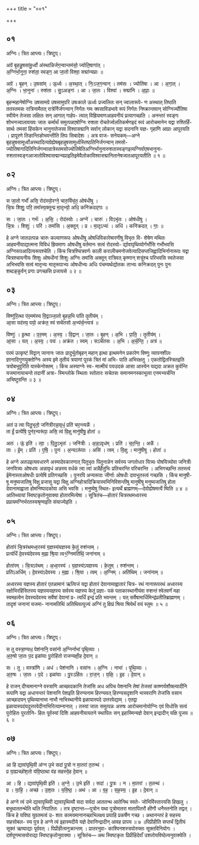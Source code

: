 +++
title = "००१"

+++


## ०१
अग्निः। त्रित आप्त्यः। त्रिष्टुप्।

अग्रे॑ बृ॒हन्नु॒षसा॑मू॒र्ध्वो अ॑स्थान्निर्जग॒न्वान्तम॑सो॒ ज्योति॒षागा॑त् ।  
अ॒ग्निर्भा॒नुना॒ रुश॑ता॒ स्वङ्ग॒ आ जा॒तो विश्वा॒ सद्मा॑न्यप्राः ॥

अग्रे॑ । बृ॒हन् । उ॒षसा॑म् । ऊ॒र्ध्वः । अ॒स्था॒त् । निः॒ऽज॒ग॒न्वान् । तम॑सः । ज्योति॑षा । आ । अ॒गा॒त् ।  
अ॒ग्निः । भा॒नुना॑ । रुश॑ता । सु॒ऽअङ्गः॑ । आ । जा॒तः । विश्वा॑ । सद्मा॑नि । अ॒प्राः॒ ॥

बृहन्महानेषोग्निः उषसामग्रे उषसामुपरि उषःकाले ऊर्ध्वः प्रज्वलितः सन् ज्वालारूपे- ण अस्थात् तिष्ठति ततस्तमसः रात्रिनामैतत् रात्रेर्निर्जगन्वान् निर्गतः गमः क्वसाविडभावे रूपं निर्गतः निष्क्रान्तवान् सोग्निर्ज्योतिषा स्वीयेन तेजसा लक्षितः सन् आगात् गार्हप- त्यात् विह्रियमाणआहवनीयं प्रत्यागच्छति । अनन्तरं स्वङ्गः शोभनज्वालावयवः जातः कर्मार्थं समुत्पन्नएषोग्निः रुशता रोचतेर्ज्वलतिकर्मणइदं रूपं आरोचमानेन यद्वा रुश्तिर्हिं- सार्थः तमसां हिंसकेन भानुनातेजसा विश्वासद्मानि सर्वान् लोकान् यद्वा सदनानि यज्ञ- गृहाणि आप्राः आपूरयति । प्रापूरणे तिङान्तिङोभवन्तीति तिपः सिबादेशः । अत्र वाज- सनेयकम्—अग्ने बृहन्नुषसामूर्ध्वोअस्थादित्यग्रेह्येषबृहन्नुषसामूर्ध्वस्तिष्ठतिनिर्जगन्वान् तमसो- ज्योतिषागादितिनिर्जगन्वान्रात्रेस्तमसोज्योतिषेतिअग्निर्भानुनारुशतास्वङ्गइत्यग्निर्वाएषभानुना- रुशतास्वङ्गआजातोविश्वासद्मान्यप्राइतिइमेवैलोकाविश्वासद्मानितानेषजातआपूरयतीति ॥ १ ॥

## ०२
अग्निः। त्रित आप्त्यः। त्रिष्टुप्।

स जा॒तो गर्भो॑ असि॒ रोद॑स्यो॒रग्ने॒ चारु॒र्विभृ॑त॒ ओष॑धीषु ।  
चि॒त्रः शिशुः॒ परि॒ तमां॑स्य॒क्तून्प्र मा॒तृभ्यो॒ अधि॒ कनि॑क्रदद्गाः ॥

सः । जा॒तः । गर्भः॑ । अ॒सि॒ । रोद॑स्योः । अग्ने॑ । चारुः॑ । विऽभृ॑तः । ओष॑धीषु ।  
चि॒त्रः । शिशुः॑ । परि॑ । तमां॑सि । अ॒क्तून् । प्र । मा॒तृऽभ्यः॑ । अधि॑ । कनि॑क्रदत् । गाः॒ ॥

हे अग्ने जातउत्पन्नः चारुः कल्याणरूपः ओषधीषु ओषधिविकारेष्वरणीषु विभृतः वि- शेषेण मथितः आहवनीयाद्यात्मना विविधं ह्रियमाणः ओषधीषु वर्तमानः सत्वं रोदस्यो- र्द्यावापृथिव्योर्गर्भोसि गर्भोभवसि अग्निरूपआदित्यरूपश्चेति । किंच चित्रश्चित्रवर्णः काली करालीचमनोजवेत्यादिसप्तजिह्वादिभिर्नानारूपः यद्वा चित्रश्चायनीयः शिशुः ओषधीनां शिशुः अग्निः तमांसि अक्तून् रात्रिवत् कृष्णान् शत्रूंश्च परिभवसि स्वतेजसा अभिभवसि सत्वं मातृभ्यः मातृरूपाभ्यः ओषधीभ्यः अधिः पंचम्यर्थद्योतकः ताभ्यः कनिक्रदत् पुनः पुनः शब्दङ्कुर्वन् प्रगाः प्रगच्छसि प्रजायसे ॥ २ ॥

## ०३
अग्निः। त्रित आप्त्यः। त्रिष्टुप्।

विष्णु॑रि॒त्था प॑र॒मम॑स्य वि॒द्वाञ्जा॒तो बृ॒हन्न॒भि पा॑ति तृ॒तीय॑म् ।  
आ॒सा यद॑स्य॒ पयो॒ अक्र॑त॒ स्वं सचे॑तसो अ॒भ्य॑र्च॒न्त्यत्र॑ ॥

विष्णुः॑ । इ॒त्था । प॒र॒मम् । अ॒स्य॒ । वि॒द्वान् । जा॒तः । बृ॒हन् । अ॒भि । पा॒ति॒ । तृ॒तीय॑म् ।  
आ॒सा । यत् । अ॒स्य॒ । पयः॑ । अक्र॑त । स्वम् । सऽचे॑तसः । अ॒भि । अ॒र्च॒न्ति॒ । अत्र॑ ॥

परमं उत्कृष्टं विद्वान् जानानः जातः प्रादुर्भूतोबृहन् महान् इत्था इत्थमनेन प्रकारेण विष्णुः व्यापनशीलः ज्ञानादिगुणयुक्तोग्निः अस्य इमे तृतीयं त्रयाणां पूरकं त्रितं मां अभि- पाति अभिरक्षतु । एकतोद्वितस्त्रितइति त्रयोबभूवुरिति यास्केनोक्तम् । किंच अस्याग्नेः स्व- मात्मीयं पयउदकं आसा आस्येन यद्यदा अक्रत कुर्वन्ति यजमानायाचन्ते तदानीं अत्रा- स्मिन्लोके स्थिताः स्तोतारः सचेतसः समानमनस्काभूत्वा एनमभ्यर्चन्ति अभिष्टुवन्ति ॥ ३ ॥

## ०४
अग्निः। त्रित आप्त्यः। त्रिष्टुप्।

अत॑ उ त्वा पितु॒भृतो॒ जनि॑त्रीरन्ना॒वृधं॒ प्रति॑ चर॒न्त्यन्नैः॑ ।  
ता ईं॒ प्रत्ये॑षि॒ पुन॑र॒न्यरू॑पा॒ असि॒ त्वं वि॒क्षु मानु॑षीषु॒ होता॑ ॥

अतः॑ । ऊं॒ इति॑ । त्वा॒ । पि॒तु॒ऽभृतः॑ । जनि॑त्रीः । अ॒न्न॒ऽवृध॑म् । प्रति॑ । च॒र॒न्ति॒ । अन्नैः॑ ।  
ताः । ई॒म् । प्रति॑ । ए॒षि॒ । पुनः॑ । अ॒न्यऽरू॑पाः । असि॑ । त्वम् । वि॒क्षु । मानु॑षीषु । होता॑ ॥

हे अग्ने अतउइत्यवधारणे अस्मादेवकारणात् पितुभृतः पितुनान्नेन सर्वस्य जगतोधार यित्र्यः पोषयित्र्योवा जनित्रीः जनयित्र्यः ओषधयः अन्नावृधं अन्नस्य वर्धकं त्वा त्वां अन्नैर्हेतुभिः प्रतिचरन्ति परिचरन्ति । अभिगच्छन्ति ततस्त्वं ईमेनास्ताओषधीः प्रत्येषि प्रतिगच्छसि । पुनरपि अन्यरूपाः जीर्णाः ओषधीः दावभूतस्त्वं गच्छसि । किंच मानुषी- षु मनुष्यजातिषु विक्षु प्रजासु यद्वा विक्षु अग्निहोत्रादिक्रियास्वभिनिविशन्तीषु मानुषीषु मनुष्यजातिषु होता देवानामाह्वाता होमनिष्पादकोवा असि भवसि । मनुष्येषु स्थित- इत्यर्थे ब्राह्मणम्—देवोह्येषमर्त्ये ष्विति ॥ ४ ॥ आतिथ्यायां स्विष्टकृतोनुवाक्या होतारमित्येषा । सूत्रितंच—होतारं चित्ररथमध्वरस्य प्रप्रायमग्निर्भरतस्यश्रृण्वइति संयाज्येइति ।

## ०५
अग्निः। त्रित आप्त्यः। त्रिष्टुप्।

होता॑रं चि॒त्रर॑थमध्व॒रस्य॑ य॒ज्ञस्य॑यज्ञस्य के॒तुं रुश॑न्तम् ।  
प्रत्य॑र्धिं दे॒वस्य॑देवस्य म॒ह्ना श्रि॒या त्व१॒॑ग्निमति॑थिं॒ जना॑नाम् ॥

होता॑रम् । चि॒त्रऽर॑थम् । अ॒ध्व॒रस्य॑ । य॒ज्ञस्य॑ऽयज्ञस्य । के॒तुम् । रुश॑न्तम् ।  
प्रति॑ऽअर्धिम् । दे॒वस्य॑ऽदेवस्य । म॒ह्ना । श्रि॒या । त्वम् । अ॒ग्निम् । अति॑थिम् । जना॑नाम् ॥

अध्वरस्य यज्ञस्य होतारं एतन्नामानं ऋत्विजं यद्वा होतारं देवानामाह्वातारं चित्र- रथं नानारूपरथं अध्वरस्य रक्षोभिरहिंसितस्य यज्ञस्ययज्ञस्य सर्वस्य यज्ञस्य केतुं प्रज्ञा- पकं पताकास्थानीयंवा रुशन्तं श्वेतवर्णं महा स्वमहत्वेन देवस्यदेवस्य सर्वेषां देवानां प्र- त्यर्धिं इन्द्रं प्रति भवन्तम् । यत् सर्वेषामार्धिमिन्द्रंप्रतीतिब्राह्मणम् । तादृशं जनानां यजमा- नानामतिथिं अतिथिवत्पूज्यं अग्निं तु क्षिप्रं श्रिया श्रियेर्थं वयं स्तुमः ॥ ५ ॥

## ०६
अग्निः। त्रित आप्त्यः। त्रिष्टुप्।

स तु वस्त्रा॒ण्यध॒ पेश॑नानि॒ वसा॑नो अ॒ग्निर्नाभा॑ पृथि॒व्याः ।  
अ॒रु॒षो जा॒तः प॒द इळा॑याः पु॒रोहि॑तो राजन्यक्षी॒ह दे॒वान् ॥

सः । तु । वस्त्रा॑णि । अध॑ । पेश॑नानि । वसा॑नः । अ॒ग्निः । नाभा॑ । पृ॒थि॒व्याः ।  
अ॒रु॒षः । जा॒तः । प॒दे । इळा॑याः । पु॒रःऽहि॑तः । रा॒ज॒न् । य॒क्षि॒ । इ॒ह । दे॒वान् ॥

हे राजन् दीप्यमानाग्ने वस्त्राणि आच्छादकानि तेजांसि अध अपिच पेशनानि तेषां तेजसां काष्णर्यशौक्ल्यादीनि रूपाणि यद्वा अधानन्तरं पेशनानि पेशइति हिरण्यनाम हिरण्यवत् हिरण्यसदृशानि भास्वराणि तेजांसि वसान आच्छादयन् पृथिव्यानाभा नाभौ नाभिस्थानीये इळायास्पदे उत्तरवेद्याम् । एतद्वा इळायास्पदंयदुत्तरवेदीनाभिरित्याम्नानात् । तस्यां जातः समुत्पन्नः अरुषः आरोचमानोयोग्निः एवं विधोसि सत्वं पुरोहितः पुरतोनि- हितः पूर्वस्यां दिशि आहवनीयायतने स्थापितः सन् इहास्मिन्यज्ञे देवान् इन्द्रादीन् यक्षि पूजय ॥ ६ ॥

## ०७
अग्निः। त्रित आप्त्यः। त्रिष्टुप्।

आ हि द्यावा॑पृथि॒वी अ॑ग्न उ॒भे सदा॑ पु॒त्रो न मा॒तरा॑ त॒तन्थ॑ ।  
प्र या॒ह्यच्छो॑श॒तो य॑वि॒ष्ठाथा व॑ह सहस्ये॒ह दे॒वान् ॥

आ । हि । द्यावा॑पृथि॒वी इति॑ । अ॒ग्ने॒ । उ॒भे इति॑ । सदा॑ । पु॒त्रः । न । मा॒तरा॑ । त॒तन्थ॑ ।  
प्र । या॒हि॒ । अच्छ॑ । उ॒श॒तः । य॒वि॒ष्ठ॒ । अथ॑ । आ । व॒ह॒ । स॒ह॒स्य॒ । इ॒ह । दे॒वान् ॥

हे अग्ने त्वं उभे द्यावापृथिवी द्यावापृथिव्यौ सदा सर्वदा आततन्थ आतेनिथ स्वते- जोभिर्विस्तारयसि हिखलु । बभूथाततन्थेति थलि निपातितः । तत्र दृष्टान्तः—पुत्रोन यथा पुत्रोमातरा मातापितरौ क्षीणौ धनैस्तनोति तद्वत् । किंच हे यविष्ठ युवतमत्वं उ- शतः कामयमानानच्छाभिलक्ष्य प्रयाहि प्रकर्षेण गच्छ । अथानन्तरं हे सहस्य सहसोबल- स्य पुत्र हे अग्ने त्वं इहास्मदीये यज्ञे देवानिन्द्रादीन् आवह प्रापय ॥ ७ ॥पिप्रीहीति सप्तर्चं द्वितीयं सूक्तं ऋष्याद्याः पूर्ववत् । पिप्रीहीत्यनुक्रान्तम् । प्रातरनुवा- काश्विनशस्त्रयोरुक्तः सूक्तविनियोगः । दर्शपूणमासयोराद्या स्विष्टकृतोनुवाक्या । सूत्रितंच— अथ स्विष्टकृतः प्रिप्रीहिदेवाँ उशतोयविष्ठेत्यनुवाक्येति ।